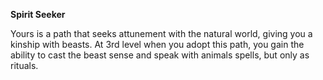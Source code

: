 __**Spirit Seeker**__

Yours is a path that seeks attunement with the natural world, giving you a kinship with beasts. At 3rd level when you adopt this path, you gain the ability to cast the beast sense and speak with animals spells, but only as rituals.